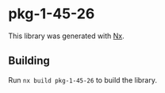 # pkg-1-45-26

This library was generated with [Nx](https://nx.dev).

## Building

Run `nx build pkg-1-45-26` to build the library.
